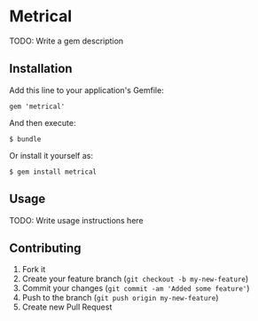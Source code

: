 # Metrical

TODO: Write a gem description

## Installation

Add this line to your application's Gemfile:

    gem 'metrical'

And then execute:

    $ bundle

Or install it yourself as:

    $ gem install metrical

## Usage

TODO: Write usage instructions here

## Contributing

1. Fork it
2. Create your feature branch (`git checkout -b my-new-feature`)
3. Commit your changes (`git commit -am 'Added some feature'`)
4. Push to the branch (`git push origin my-new-feature`)
5. Create new Pull Request
